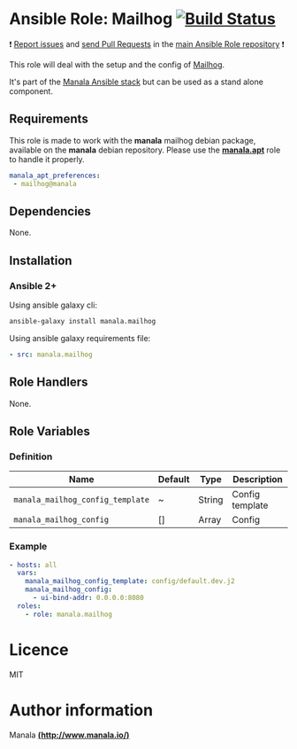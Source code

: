 # Ansible Role: Mailhog [![Build Status](https://travis-ci.org/manala/ansible-role-mailhog.svg?branch=master)](https://travis-ci.org/manala/ansible-role-mailhog)

:exclamation: [Report issues](https://github.com/manala/ansible-roles/issues) and [send Pull Requests](https://github.com/manala/ansible-roles/pulls) in the [main Ansible Role repository](https://github.com/manala/ansible-roles) :exclamation:

This role will deal with the setup and the config of [Mailhog](https://github.com/mailhog/MailHog).

It's part of the [Manala Ansible stack](http://www.manala.io) but can be used as a stand alone component.

## Requirements

This role is made to work with the __manala__ mailhog debian package, available on the __manala__ debian repository. Please use the [**manala.apt**](https://galaxy.ansible.com/manala/apt/) role to handle it properly.

```yaml
manala_apt_preferences:
 - mailhog@manala
```

## Dependencies

None.

## Installation

### Ansible 2+

Using ansible galaxy cli:

```bash
ansible-galaxy install manala.mailhog
```

Using ansible galaxy requirements file:

```yaml
- src: manala.mailhog
```

## Role Handlers

None.

## Role Variables

### Definition

| Name                             | Default  | Type   | Description     |
| -------------------------------- | -------- | ------ | --------------- |
| `manala_mailhog_config_template` | ~        | String | Config template |
| `manala_mailhog_config`          | []       | Array  | Config          |

### Example

```yaml
- hosts: all
  vars:
    manala_mailhog_config_template: config/default.dev.j2
    manala_mailhog_config:
      - ui-bind-addr: 0.0.0.0:8080
  roles:
    - role: manala.mailhog
```

# Licence

MIT

# Author information

Manala [**(http://www.manala.io/)**](http://www.manala.io)
